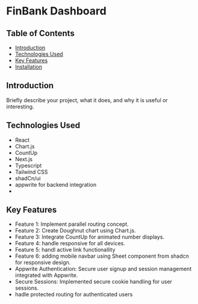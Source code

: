 # FinBank Dashboard

## Table of Contents
- [Introduction](#introduction)
- [Technologies Used](#technologies-used)
- [Key Features](#key-features)
- [Installation](#installation)

## Introduction
Briefly describe your project, what it does, and why it is useful or interesting.

## Technologies Used
  - React
  - Chart.js
  - CountUp
  - Next.js
  - Typescript
  - Tailwind CSS
  - shadCn/ui
  - appwrite for backend integration
  - 
## Key Features
- Feature 1: Implement parallel routing concept.
- Feature 2: Create Doughnut chart using Chart.js.
- Feature 3: Integrate CountUp for animated number displays.
- Feature 4: handle responsive for all devices.
- Feature 5: handl active link functionallity
- Feature 6: adding mobile navbar using Sheet component from shadcn for responsive design.
- Appwrite Authentication: Secure user signup and session management integrated with Appwrite.
- Secure Sessions: Implemented secure cookie handling for user sessions.
- hadle protected routing for authenticated users
